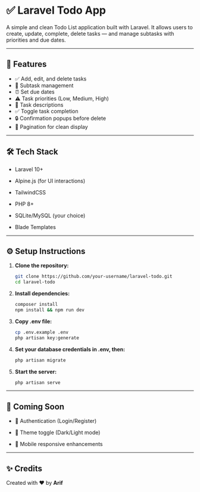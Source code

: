 # ✅ Laravel Todo App

A simple and clean Todo List application built with Laravel. It allows users to create, update, complete, delete tasks — and manage subtasks with priorities and due dates.

---

## 🚀 Features

-   ✅ Add, edit, and delete tasks
-   📌 Subtask management
-   ⏰ Set due dates
-   ⚠️ Task priorities (Low, Medium, High)
-   📃 Task descriptions
-   ✅ Toggle task completion
-   🔒 Confirmation popups before delete
-   📄 Pagination for clean display

---

## 🛠️ Tech Stack

-   Laravel 10+

-   Alpine.js (for UI interactions)

-   TailwindCSS

-   PHP 8+

-   SQLite/MySQL (your choice)

-   Blade Templates

---

## ⚙️ Setup Instructions

1. **Clone the repository:**

    ```bash
    git clone https://github.com/your-username/laravel-todo.git
    cd laravel-todo

    ```

2. **Install dependencies:**

    ```bash
    composer install
    npm install && npm run dev

    ```

3. **Copy .env file:**

    ```bash
    cp .env.example .env
    php artisan key:generate

    ```

4. **Set your database credentials in .env, then:**

    ```bash
    php artisan migrate

    ```

5. **Start the server:**
    ```bash
    php artisan serve
    ```

---

## 🧪 Coming Soon

-   🔐 Authentication (Login/Register)

-   🎨 Theme toggle (Dark/Light mode)

-   📱 Mobile responsive enhancements

---

## ✨ Credits

Created with ❤️ by **Arif**

